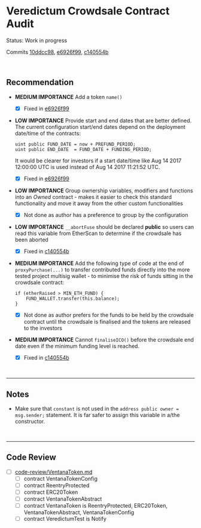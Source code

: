 # Veredictum Crowdsale Contract Audit

Status: Work in progress

Commits [10ddcc98](https://github.com/o0ragman0o/Veredictum/tree/10ddcc98ede5696ed6a79d11607bd8000f8e0f7a),
[e6926f99](https://github.com/o0ragman0o/Veredictum/tree/e6926f9948bbce592af09a8456db08949f41f149),
[c140554b](https://github.com/o0ragman0o/Veredictum/tree/c140554b16d3d26ce71ffdd57bb3b0dcddd16f07)

<br />

## Recommendation

* **MEDIUM IMPORTANCE** Add a token `name()`
  * [x] Fixed in [e6926f99](https://github.com/o0ragman0o/Veredictum/commit/e6926f9948bbce592af09a8456db08949f41f149)
* **LOW IMPORTANCE** Provide start and end dates that are better defined. The current configuration start/end dates depend on the
  deployment date/time of the contracts:

      uint public FUND_DATE = now + PREFUND_PERIOD;
      uint public END_DATE  = FUND_DATE + FUNDING_PERIOD;

  It would be clearer for investors if a start date/time like Aug 14 2017 12:00:00 UTC is used instead of Aug 14 2017 11:21:52 UTC.
  * [x] Fixed in [e6926f99](https://github.com/o0ragman0o/Veredictum/commit/e6926f9948bbce592af09a8456db08949f41f149)
* **LOW IMPORTANCE** Group ownership variables, modifiers and functions into an *Owned* contract - makes it easier to check this 
  standard functionality and move it away from the other custom functionalities
  * [x] Not done as author has a preference to group by the configuration
* **LOW IMPORTANCE** `__abortFuse` should be declared **public** so users can read this variable from EtherScan to determine if the 
  crowdsale has been aborted
  * [x] Fixed in [c140554b](https://github.com/o0ragman0o/Veredictum/commit/c140554b16d3d26ce71ffdd57bb3b0dcddd16f07)
* **MEDIUM IMPORTANCE** Add the following type of code at the end of `proxyPurchase(...)` to transfer contributed funds directly
  into the more tested project multisig wallet - to minimise the risk of funds sitting in the crowdsale contract:

      if (etherRaised > MIN_ETH_FUND) {
          FUND_WALLET.transfer(this.balance);
      }
  * [x] Not done as author prefers for the funds to be held by the crowdsale contract until the crowdsale is finalised and the
    tokens are released to the investors
* **MEDIUM IMPORTANCE** Cannot `finaliseICO()` before the crowdsale end date even if the minimum funding level is reached.
  * [x] Fixed in [c140554b](https://github.com/o0ragman0o/Veredictum/commit/c140554b16d3d26ce71ffdd57bb3b0dcddd16f07)

<br />

<hr />

## Notes

* Make sure that `constant` is not used in the `address public owner = msg.sender;` statement. It is far safer to
  assign this variable in a/the constructor.

<br />

<hr />

## Code Review

* [ ] [code-review/VentanaToken.md](code-review/VentanaToken.md)
  * [ ] contract VentanaTokenConfig
  * [ ] contract ReentryProtected
  * [ ] contract ERC20Token
  * [ ] contract VentanaTokenAbstract
  * [ ] contract VentanaToken is ReentryProtected, ERC20Token, VentanaTokenAbstract, VentanaTokenConfig
  * [ ] contract VeredictumTest is Notify